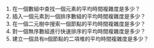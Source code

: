 

1. 在一個數組中查找一個元素的平均時間複雜度是多少？
2. 插入一個元素到一個排序數組的平均時間複雜度是多少？
3. 在一個二元樹中搜索一個節點的平均時間複雜度是多少？
4. 對一個無序數組進行快速排序的平均時間複雜度是多少？
5. 建立一個具有n個節點的二項堆的平均時間複雜度是多少？